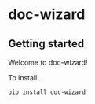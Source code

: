 # doc-wizard

## Getting started

Welcome to doc-wizard!

To install:
```
pip install doc-wizard
```
